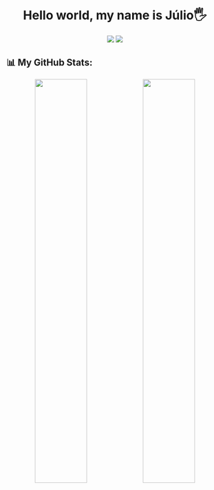 
<h1 align="center"> Hello world, my name is Júlio🖐️</h1>

<div align="center">
  <a href="https://www.linkedin.com/in/juliocesa/?trk=people-guest_people_search-card" target="_blank"><img src="https://img.shields.io/badge/-LinkedIn-%230077B5?style=for-the-badge&logo=linkedin&logoColor=white" target="_blank"></a>
  <a href = "mailto:juliocfds20@gmail.com"><img src="https://img.shields.io/badge/Gmail-D14836?style=for-the-badge&logo=gmail&logoColor=white" target="_blank"></a>
</div>


## 📊 My GitHub Stats:

<div align="center">
  <img width=49% src="http://github-profile-summary-cards.vercel.app/api/cards/repos-per-language?username=jwlioCesar&theme=city_lights&exclude=HTML">
  <img width=49% src="http://github-profile-summary-cards.vercel.app/api/cards/stats?username=jwlioCesar&theme=city_lights">
  <!-- <img width=98% src="https://streak-stats-dusky-theta.com?user=jwlioCesar&theme=algolia&hide_border=true"> -->
</div>
 
